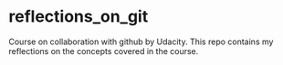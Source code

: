 # reflections_on_git
Course on collaboration with github by Udacity.
This repo contains my reflections on the concepts covered in the course.
